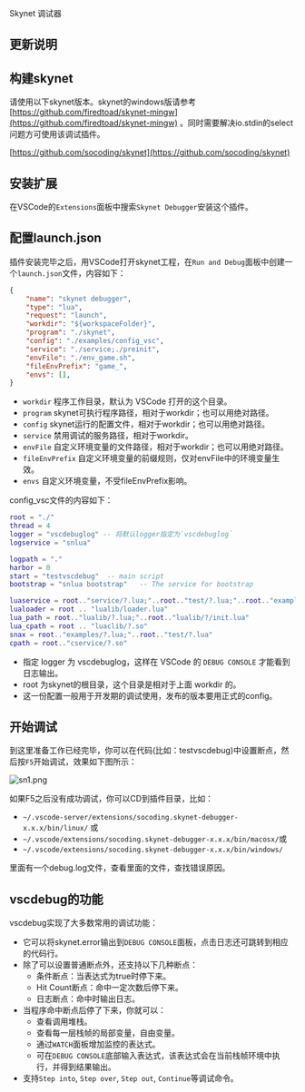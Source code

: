 Skynet 调试器

## 更新说明

## 构建skynet

请使用以下skynet版本。skynet的windows版请参考[https://github.com/firedtoad/skynet-mingw](https://github.com/firedtoad/skynet-mingw) 。同时需要解决io.stdin的select问题方可使用该调试插件。

[https://github.com/socoding/skynet](https://github.com/socoding/skynet)

## 安装扩展

在VSCode的`Extensions`面板中搜索`Skynet Debugger`安装这个插件。

## 配置launch.json

插件安装完毕之后，用VSCode打开skynet工程，在`Run and Debug`面板中创建一个`launch.json`文件，内容如下：

```json
{
	"name": "skynet debugger",
	"type": "lua",
	"request": "launch",
	"workdir": "${workspaceFolder}",
	"program": "./skynet",
	"config": "./examples/config_vsc",
    "service": "./service;./preinit",
    "envFile": "./env_game.sh",
    "fileEnvPrefix": "game_",
    "envs": [],
}
```

- `workdir` 程序工作目录，默认为 VSCode 打开的这个目录。
- `program` skynet可执行程序路径，相对于workdir；也可以用绝对路径。
- `config`  skynet运行的配置文件，相对于workdir；也可以用绝对路径。
- `service` 禁用调试的服务路径，相对于workdir。
- `envFile` 自定义环境变量的文件路径，相对于workdir；也可以用绝对路径。
- `fileEnvPrefix` 自定义环境变量的前缀规则，仅对envFile中的环境变量生效。
- `envs` 自定义环境变量，不受fileEnvPrefix影响。

config_vsc文件的内容如下：

```lua
root = "./"
thread = 4
logger = "vscdebuglog" -- 将默认logger指定为`vscdebuglog`
logservice = "snlua"

logpath = "."
harbor = 0
start = "testvscdebug"	-- main script
bootstrap = "snlua bootstrap"	-- The service for bootstrap

luaservice = root.."service/?.lua;"..root.."test/?.lua;"..root.."examples/?.lua;"..root.."test/?/init.lua"
lualoader = root .. "lualib/loader.lua"
lua_path = root.."lualib/?.lua;"..root.."lualib/?/init.lua"
lua_cpath = root .. "luaclib/?.so"
snax = root.."examples/?.lua;"..root.."test/?.lua"
cpath = root.."cservice/?.so"
```

- 指定 logger 为 vscdebuglog，这样在 VSCode 的 `DEBUG CONSOLE` 才能看到日志输出。
- root 为skynet的根目录，这个目录是相对于上面 workdir 的。
- 这一份配置一般用于开发期的调试使用，发布的版本要用正式的config。

## 开始调试

到这里准备工作已经完毕，你可以在代码(比如：testvscdebug)中设置断点，然后按`F5`开始调试，效果如下图所示：

![sn1.png](vscext/images/sn1.png)

如果F5之后没有成功调试，你可以CD到插件目录，比如：

- `~/.vscode-server/extensions/socoding.skynet-debugger-x.x.x/bin/linux/` 或
- `~/.vscode/extensions/socoding.skynet-debugger-x.x.x/bin/macosx/`或
- `~/.vscode/extensions/socoding.skynet-debugger-x.x.x/bin/windows/`

里面有一个debug.log文件，查看里面的文件，查找错误原因。

## vscdebug的功能

vscdebug实现了大多数常用的调试功能：

- 它可以将skynet.error输出到`DEBUG CONSOLE`面板，点击日志还可跳转到相应的代码行。
- 除了可以设置普通断点外，还支持以下几种断点：
    - 条件断点：当表达式为true时停下来。
    - Hit Count断点：命中一定次数后停下来。
    - 日志断点：命中时输出日志。
- 当程序命中断点后停了下来，你就可以：
    - 查看调用堆栈。
    - 查看每一层栈帧的局部变量，自由变量。
    - 通过`WATCH`面板增加监控的表达式。
    - 可在`DEBUG CONSOLE`底部输入表达式，该表达式会在当前栈帧环境中执行，并得到结果输出。
- 支持`Step into`, `Step over`, `Step out`, `Continue`等调试命令。
